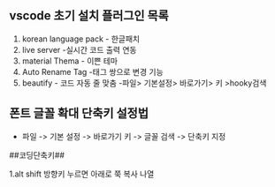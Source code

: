 
## vscode 초기 설치 플러그인 목록
1. korean language pack - 한글패치
2. live server -실시간 코드 출력 연동
3. material Thema - 이쁜 테마
4. Auto Rename Tag -태그 쌍으로 변경 기능
5. beautify - 코드 자동 줄 맞춤 
-파일> 기본설정> 바로가기> 키 >hooky검색 

## 폰트 글꼴 확대 단축키 설정법
- 파일 -> 기본 설정 -> 바로가기 키 -> 글꼴 검색
-> 단축키 지정

##코딩단축키##

1.alt shift 방향키 누르면 아래로 쭉 복사 나열